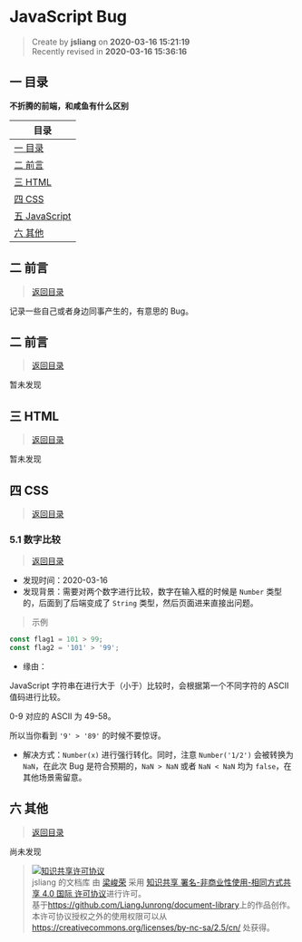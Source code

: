 JavaScript Bug
===

> Create by **jsliang** on **2020-03-16 15:21:19**  
> Recently revised in **2020-03-16 15:36:16**

## <a name="chapter-one" id="chapter-one"></a>一 目录

**不折腾的前端，和咸鱼有什么区别**

| 目录 |
| --- | 
| [一 目录](#chapter-one) | 
| <a name="catalog-chapter-two" id="catalog-chapter-two"></a>[二 前言](#chapter-two) |
| <a name="catalog-chapter-three" id="catalog-chapter-three"></a>[三 HTML](#chapter-three) |
| <a name="catalog-chapter-four" id="catalog-chapter-four"></a>[四 CSS](#chapter-four) |
| <a name="catalog-chapter-five" id="catalog-chapter-five"></a>[五 JavaScript](#chapter-five) |
| <a name="catalog-chapter-six" id="catalog-chapter-six"></a>[六 其他](#chapter-six) |

## <a name="chapter-two" id="chapter-two"></a>二 前言

> [返回目录](#chapter-one)

记录一些自己或者身边同事产生的，有意思的 Bug。

## <a name="chapter-two" id="chapter-two"></a>二 前言

> [返回目录](#chapter-one)

暂未发现

## <a name="chapter-three" id="chapter-three"></a>三 HTML

> [返回目录](#chapter-one)

暂未发现

## <a name="chapter-four" id="chapter-four"></a>四 CSS

> [返回目录](#chapter-one)

### <a name="chapter-five-one" id="chapter-five-one"></a>5.1 数字比较

> [返回目录](#chapter-one)

* 发现时间：2020-03-16
* 发现背景：需要对两个数字进行比较，数字在输入框的时候是 `Number` 类型的，后面到了后端变成了 `String` 类型，然后页面进来直接出问题。

> 示例

```js
const flag1 = 101 > 99;
const flag2 = '101' > '99';
```

* 缘由：

JavaScript 字符串在进行大于（小于）比较时，会根据第一个不同字符的 ASCII 值码进行比较。

0-9 对应的 ASCII 为 49-58。

所以当你看到 `'9' > '89'` 的时候不要惊讶。

* 解决方式：`Number(x)` 进行强行转化。同时，注意 `Number('1/2')` 会被转换为 `NaN`，在此次 Bug 是符合预期的，`NaN > NaN` 或者 `NaN < NaN` 均为 `false`，在其他场景需留意。

## <a name="chapter-six" id="chapter-six"></a>六 其他

> [返回目录](#chapter-one)

尚未发现

> <a rel="license" href="http://creativecommons.org/licenses/by-nc-sa/4.0/"><img alt="知识共享许可协议" style="border-width:0" src="https://i.creativecommons.org/l/by-nc-sa/4.0/88x31.png" /></a><br /><span xmlns:dct="http://purl.org/dc/terms/" property="dct:title">jsliang 的文档库</span> 由 <a xmlns:cc="http://creativecommons.org/ns#" href="https://github.com/LiangJunrong/document-library" property="cc:attributionName" rel="cc:attributionURL">梁峻荣</a> 采用 <a rel="license" href="http://creativecommons.org/licenses/by-nc-sa/4.0/">知识共享 署名-非商业性使用-相同方式共享 4.0 国际 许可协议</a>进行许可。<br />基于<a xmlns:dct="http://purl.org/dc/terms/" href="https://github.com/LiangJunrong/document-library" rel="dct:source">https://github.com/LiangJunrong/document-library</a>上的作品创作。<br />本许可协议授权之外的使用权限可以从 <a xmlns:cc="http://creativecommons.org/ns#" href="https://creativecommons.org/licenses/by-nc-sa/2.5/cn/" rel="cc:morePermissions">https://creativecommons.org/licenses/by-nc-sa/2.5/cn/</a> 处获得。
